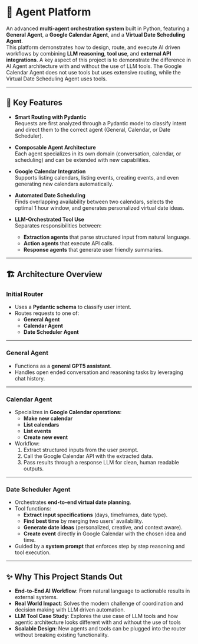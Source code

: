 # 🧠 Agent Platform

An advanced **multi-agent orchestration system** built in Python, featuring a **General Agent**, a **Google Calendar Agent**, and a **Virtual Date Scheduling Agent**.  
This platform demonstrates how to design, route, and execute AI driven workflows by combining **LLM reasoning**, **tool use**, and **external API integrations**.
A key aspect of this project is to demonstrate the difference in AI Agent architecture with and without the use of LLM tools. The Google Calendar Agent does not use tools but uses extensive routing, while the Virtual Date Scheduling Agent uses tools.

---

## 🚀 Key Features

- **Smart Routing with Pydantic**  
  Requests are first analyzed through a Pydantic model to classify intent and direct them to the correct agent (General, Calendar, or Date Scheduler).

- **Composable Agent Architecture**  
  Each agent specializes in its own domain (conversation, calendar, or scheduling) and can be extended with new capabilities.

- **Google Calendar Integration**  
  Supports listing calendars, listing events, creating events, and even generating new calendars automatically.

- **Automated Date Scheduling**  
  Finds overlapping availability between two calendars, selects the optimal 1 hour window, and generates personalized virtual date ideas.

- **LLM-Orchestrated Tool Use**  
  Separates responsibilities between:
  - **Extraction agents** that parse structured input from natural language.
  - **Action agents** that execute API calls.
  - **Response agents** that generate user friendly summaries.

---

## 🏗️ Architecture Overview

### Initial Router
- Uses a **Pydantic schema** to classify user intent.
- Routes requests to one of:
  - **General Agent**
  - **Calendar Agent**
  - **Date Scheduler Agent**

---

### General Agent
- Functions as a **general GPT5 assistant**.  
- Handles open ended conversation and reasoning tasks by leveraging chat history.

---

### Calendar Agent
- Specializes in **Google Calendar operations**:
  - **Make new calendar**
  - **List calendars**
  - **List events**
  - **Create new event**
- Workflow:
  1. Extract structured inputs from the user prompt.  
  2. Call the Google Calendar API with the extracted data.  
  3. Pass results through a response LLM for clean, human readable outputs.

---

### Date Scheduler Agent
- Orchestrates **end-to-end virtual date planning**.  
- Tool functions:
  - **Extract input specifications** (days, timeframes, date type).
  - **Find best time** by merging two users’ availability.
  - **Generate date ideas** (personalized, creative, and context aware).
  - **Create event** directly in Google Calendar with the chosen idea and time.
- Guided by a **system prompt** that enforces step by step reasoning and tool execution.

---

## ✨ Why This Project Stands Out

- **End-to-End AI Workflow**: From natural language to actionable results in external systems.  
- **Real World Impact**: Solves the modern challenge of coordination and decision making with LLM driven automation.
- **LLM Tool Case Study**: Explores the use case of LLM tools and how agentic architecture looks different with and without the use of tools 
- **Scalable Design**: New agents and tools can be plugged into the router without breaking existing functionality.  

